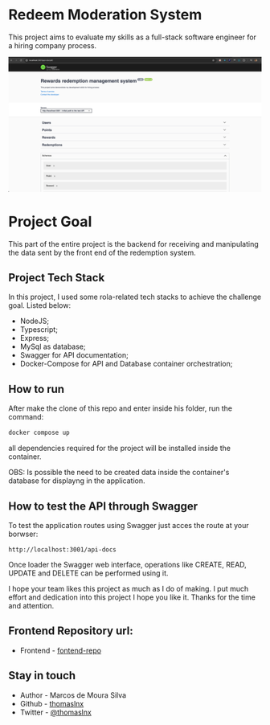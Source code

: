 # Redeem Moderation System

This project aims to evaluate my skills as a full-stack software engineer for a hiring company process.

<p align="center">
  <img src="./readme-assets/background.png">
</p>

# Project Goal

This part of the entire project is the backend for receiving and manipulating the data sent by the front end of the redemption system.


## Project Tech Stack

In this project, I used some rola-related tech stacks to achieve the challenge goal. Listed below:

- NodeJS;
- Typescript;
- Express;
- MySql as database;
- Swagger for API documentation;
- Docker-Compose for API and Database container orchestration;

## How to run

After make the clone of this repo and enter inside his folder, run the command: <br>
```sh
docker compose up
```
all dependencies required for the project will be installed inside the container.

OBS: Is possible the need to be created data inside the container's database for displayng in the application.

## How to test the API through Swagger

To test the application routes using Swagger just acces the route at your borwser:

```
http://localhost:3001/api-docs
```

Once loader the Swagger web interface, operations like CREATE, READ, UPDATE and DELETE can be performed using it.

I hope your team likes this project as much as I do of making. I put much effort and dedication into this project I hope you like it. Thanks for the time and attention.

## Frontend Repository url: 
- Frontend - [fontend-repo](https://github.com/thomaslnx/RedeemSystemNext)

## Stay in touch

- Author - Marcos de Moura Silva
- Github - [thomaslnx](https://github.com/thomaslnx)
- Twitter - [@thomaslnx](https://twitter.com/thomaslnx)
